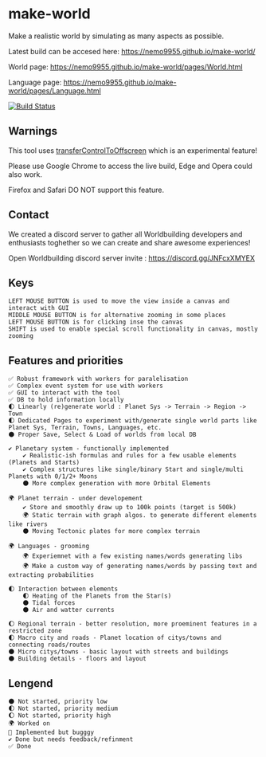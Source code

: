 # make-world
Make a realistic world by simulating as many aspects as possible.

Latest build can be accesed here: https://nemo9955.github.io/make-world/

World page: https://nemo9955.github.io/make-world/pages/World.html

Language page: https://nemo9955.github.io/make-world/pages/Language.html





[![Build Status](https://travis-ci.com/nemo9955/make-world.svg?branch=master)](https://travis-ci.com/nemo9955/make-world)


## Warnings
This tool uses [transferControlToOffscreen](https://developer.mozilla.org/en-US/docs/Web/API/HTMLCanvasElement/transferControlToOffscreen) which is an experimental feature!

Please use Google Chrome to access the live build, Edge and Opera could also work.

Firefox and Safari DO NOT support this feature.


## Contact

We created a discord server to gather all Worldbuilding developers and enthusiasts toghether so we can create and share awesome experiences!

Open Worldbuilding discord server invite : https://discord.gg/JNFcxXMYEX


## Keys
    LEFT MOUSE BUTTON is used to move the view inside a canvas and interact with GUI
    MIDDLE MOUSE BUTTON is for alternative zooming in some places
    LEFT MOUSE BUTTON is for clicking inse the canvas
    SHIFT is used to enable special scroll functionality in canvas, mostly zooming





## Features and priorities

    ✅ Robust framework with workers for paralelisation
    ✅ Complex event system for use with workers
    ✅ GUI to interact with the tool
    ✅ DB to hold information locally
    🌓 Linearly (re)generate world : Planet Sys -> Terrain -> Region -> Town
    🌓 Dedicated Pages to experiment with/generate single world parts like Planet Sys, Terrain, Towns, Languages, etc.
    🌑 Proper Save, Select & Load of worlds from local DB

    ✔️ Planetary system - functionally implemented
        ✔️ Realistic-ish formulas and rules for a few usable elements (Planets and Starts)
        ✔️ Complex structures like single/binary Start and single/multi Planets with 0/1/2+ Moons
        🌑 More complex generation with more Orbital Elements

    🌍 Planet terrain - under developement
        ✔️ Store and smoothly draw up to 100k points (target is 500k)
        🌍 Static terrain with graph algos. to generate different elements like rivers
        🌑 Moving Tectonic plates for more complex terrain

    🌍 Languages - grooming
        🌍 Experiemnet with a few existing names/words generating libs
        🌍 Make a custom way of generating names/words by passing text and extracting probabilities

    🌓 Interaction between elements
        🌓 Heating of the Planets from the Star(s)
        🌑 Tidal forces
        🌑 Air and watter currents

    🌔 Regional terrain - better resolution, more proeminent features in a restricted zone
    🌓 Macro city and roads - Planet location of citys/towns and connecting roads/routes
    🌑 Micro citys/towns - basic layout with streets and buildings
    🌑 Building details - floors and layout







<!--
https://stackoverflow.com/questions/47344571/how-to-draw-checkbox-or-tick-mark-in-github-markdown-table
https://github.com/StylishThemes/GitHub-Dark/wiki/Emoji
https://gist.github.com/rxaviers/7360908 <<<<<<<<<<<<<<<<<<<<<<<<<<<<
 -->

## Lengend

    🌑 Not started, priority low
    🌓 Not started, priority medium
    🌔 Not started, priority high
    🌍 Worked on
    🐞 Implemented but bugggy
    ✔️ Done but needs feedback/refinment
    ✅ Done







